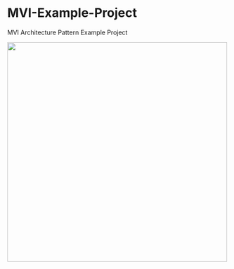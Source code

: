 # MVI-Example-Project
MVI Architecture Pattern Example Project

<a href="https://github.com/Ilhom0549/MVI-Example-Project/blob/master/images/mvi.png" target="_blank">
<img src="https://github.com/Ilhom0549/MVI-Example-Project/blob/master/images/mvp.png" height="500"></a>
